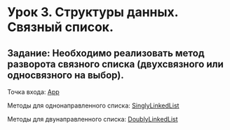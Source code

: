 # Урок 3. Структуры данных. Связный список.

## Задание: Необходимо реализовать метод разворота связного списка (двухсвязного или односвязного на выбор).

Точка входа:
[App](https://github.com/MikhailAkulov/Algorithms_home_works/blob/main/src/main/java/home_work_3/App.java)

Методы для однонаправленного списка:
[SinglyLinkedList](https://github.com/MikhailAkulov/Algorithms_home_works/blob/main/src/main/java/home_work_3/SinglyLinkedList.java)

Методы для двунаправленного списка:
[DoublyLinkedList](https://github.com/MikhailAkulov/Algorithms_home_works/blob/main/src/main/java/home_work_3/DoublyLinkedList.java)